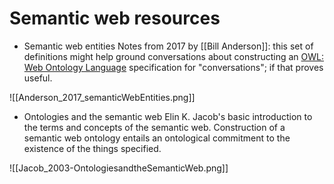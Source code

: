 # Semantic web resources

 - Semantic web entities
Notes from 2017 by [[Bill Anderson]]: this set of definitions might help ground conversations about constructing an [OWL: Web Ontology Language](https://www.w3.org/OWL/) specification for "conversations"; if that proves useful.

![[Anderson_2017_semanticWebEntities.png]]


 - Ontologies and the semantic web
Elin K. Jacob's basic introduction to the terms and concepts of the semantic web. Construction of a semantic web ontology entails an ontological commitment to the existence of the things specified.

![[Jacob_2003-OntologiesandtheSemanticWeb.png]]
